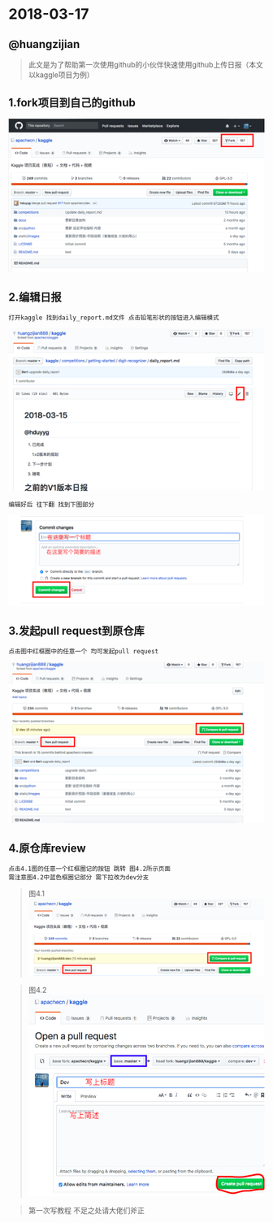 # 2018-03-17

## @huangzijian

> 此文是为了帮助第一次使用github的小伙伴快速使用github上传日报（本文以kaggle项目为例）

## 1.fork项目到自己的github

![图片](/image/fork演示图.png)

## 2.编辑日报

    打开kaggle 找到daily_report.md文件 点击铅笔形状的按钮进入编辑模式
![](/image/在线编辑.png)

    编辑好后 往下翻 找到下图部分
![](/image/提交更改.png)

## 3.发起pull request到原仓库

    点击图中红框圈中的任意一个 均可发起pull request
![](/image/pull.png)

## 4.原仓库review

    点击4.1图的任意一个红框圈记的按钮 跳转 图4.2所示页面
    需注意图4.2中蓝色框圈记部分 需下拉改为dev分支 

> 图4.1 
![](/image/pull-request.png)

> 图4.2
![](/image/review.png)


> 第一次写教程 不足之处请大佬们斧正
